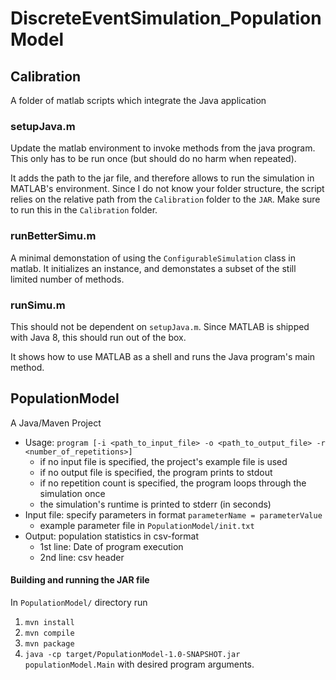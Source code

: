 # DiscreteEventSimulation_PopulationModel

## Calibration

A folder of matlab scripts which integrate the Java application

### setupJava.m

Update the matlab environment to invoke methods from the java program. This only has to be run once (but should do no harm when repeated).  

It adds the path to the jar file, and therefore allows to run the simulation in MATLAB's environment. Since I do not know your folder structure, the script relies on the relative path from the ```Calibration``` folder to the ```JAR```. Make sure to run this in the ```Calibration``` folder. 

### runBetterSimu.m

A minimal demonstation of using the ```ConfigurableSimulation``` class in matlab. It initializes an instance, and demonstates a subset of the still limited number of methods.

### runSimu.m

This should not be dependent on ```setupJava.m```. Since MATLAB is shipped with Java 8, this should run out of the box.  

It shows how to use MATLAB as a shell and runs the Java program's main method.



## PopulationModel

A Java/Maven Project

* Usage: ```program [-i <path_to_input_file> -o <path_to_output_file> -r <number_of_repetitions>]```
    + if no input file is specified, the project's example file is used
    + if no output file is specified, the program prints to stdout
    + if no repetition count is specified, the program loops through the simulation once
    + the simulation's runtime is printed to stderr (in seconds)
* Input file: specify parameters in format ```parameterName = parameterValue```
    + example parameter file in ```PopulationModel/init.txt```
* Output: population statistics in csv-format
   + 1st line: Date of program execution
   + 2nd line: csv header

#### Building and running the JAR file

In ```PopulationModel/``` directory run

1. ```mvn install```
1. ```mvn compile```
1. ```mvn package```
1. ```java -cp target/PopulationModel-1.0-SNAPSHOT.jar populationModel.Main``` with desired program arguments.
